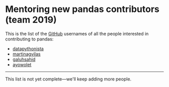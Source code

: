 # Mentoring new pandas contributors (team 2019)

This is the list of the [GitHub](https://github.com) usernames of all the people interested in contributing to pandas: 

- [datapythonista](https://github.com/datapythonista/)
- [martinagvilas](https://github.com/martinagvilas)
- [galuhsahid](https://github.com/galuhsahid)
- [ayowolet](https://github.com/ayowolet)

---

This list is not yet complete—we'll keep adding more people.
